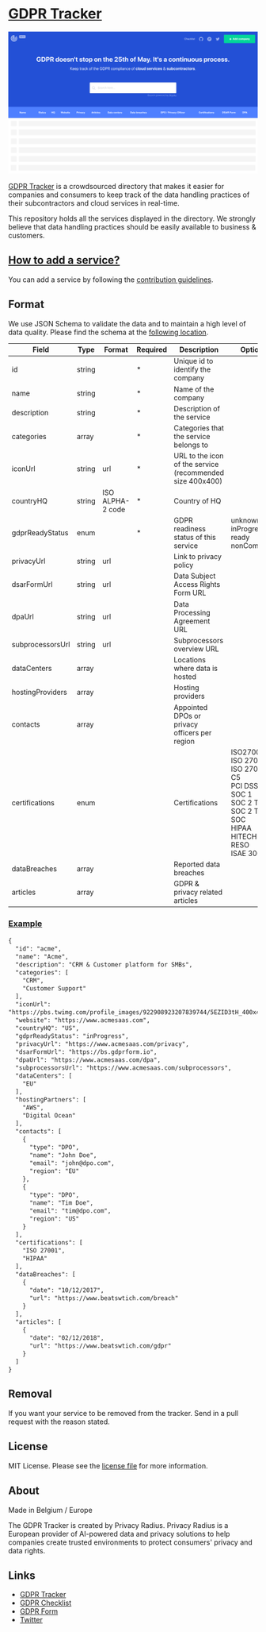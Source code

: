 # [GDPR Tracker](https://www.gdprtracker.io/) 

<img src="https://github.com/privacyradius/gdpr-tracker/blob/master/images/screenshot.png">

[GDPR Tracker](https://www.gdprtracker.io/) is a crowdsourced directory that makes it easier for companies and consumers to keep track of the data handling practices of their subcontractors and cloud services in real-time.

This repository holds all the services displayed in the directory. We strongly believe that data handling practices should be easily available to business & customers. 

## [How to add a service?](https://github.com/privacyradius/gdpr-tracker/blob/master/CONTRIBUTING.md)

You can add a service by following the [contribution guidelines](https://github.com/privacyradius/gdpr-tracker/blob/master/CONTRIBUTING.md).

## Format

We use JSON Schema to validate the data and to maintain a high level of data quality. Please find the schema at the [following location](https://github.com/privacyradius/gdpr-tracker/blob/master/schema.json).

| Field            | Type   | Format           | Required | Description                                               | Options                                                                                                                                            |
|------------------|--------|------------------|----------|-----------------------------------------------------------|----------------------------------------------------------------------------------------------------------------------------------------------------|
| id               | string |                  | *        | Unique id to identify the company                         |                                                                                                                                                    |
| name             | string |                  | *        | Name of the company                                       |                                                                                                                                                    |
| description      | string |                  | *        | Description of the service                                |                                                                                                                                                    |
| categories       | array  |                  | *        | Categories that the service belongs to                    |                                                                                                                                                    |
| iconUrl          | string | url              | *        | URL to the icon of the service (recommended size 400x400) |                                                                                                                                                    |
| countryHQ        | string | ISO ALPHA-2 code | *        | Country of HQ                                             |                                                                                                                                                    |
| gdprReadyStatus  | enum   |                  | *        | GDPR readiness status of this service                     | unknown<br> inProgress<br> ready<br> nonCompliant                                                                                                  |
| privacyUrl       | string | url              |          | Link to privacy policy                                    |                                                                                                                                                    |
| dsarFormUrl      | string | url              |          | Data Subject Access Rights Form URL                       |                                                                                                                                                    |
| dpaUrl           | string | url              |          | Data Processing Agreement URL                             |                                                                                                                                                    |
| subprocessorsUrl | string | url              |          | Subprocessors overview URL                                |                                                                                                                                                    |
| dataCenters      | array  |                  |          | Locations where data is hosted                            |                                                                                                                                                    |
| hostingProviders | array  |                  |          | Hosting providers                                         |                                                                                                                                                    |
| contacts         | array  |                  |          | Appointed DPOs or privacy officers per region             |                                                                                                                                                    |
| certifications   | enum   |                  |          | Certifications                                            | ISO27001<br> ISO 27017<br> ISO 27018<br> C5<br> PCI DSS<br> SOC 1<br> SOC 2 Type I<br> SOC 2 Type II<br> SOC<br> HIPAA<br> HITECH<br> RESO<br> ISAE 3000 |
| dataBreaches     | array  |                  |          | Reported data breaches                                    |                                                                                                                                                    |
| articles         | array  |                  |          | GDPR & privacy related articles                           |                                                                                                                                                    |                                                                              	|

### [Example](https://github.com/privacyradius/gdpr-tracker/blob/master/schema.json)

```
{
  "id": "acme",
  "name": "Acme",
  "description": "CRM & Customer platform for SMBs",
  "categories": [
    "CRM", 
    "Customer Support"
  ],
  "iconUrl": "https://pbs.twimg.com/profile_images/922908923207839744/5EZID3tH_400x400.jpg",
  "website": "https://www.acmesaas.com",
  "countryHQ": "US",
  "gdprReadyStatus": "inProgress",
  "privacyUrl": "https://www.acmesaas.com/privacy",
  "dsarFormUrl": "https://bs.gdprform.io",
  "dpaUrl": "https://www.acmesaas.com/dpa",
  "subprocessorsUrl": "https://www.acmesaas.com/subprocessors",
  "dataCenters": [
    "EU"
  ],
  "hostingPartners": [
    "AWS", 
    "Digital Ocean"
  ],
  "contacts": [
    {
      "type": "DPO",
      "name": "John Doe",
      "email": "john@dpo.com",
      "region": "EU"
    }, 
    {
      "type": "DPO",
      "name": "Tim Doe",
      "email": "tim@dpo.com",
      "region": "US"
    }
  ],
  "certifications": [
    "ISO 27001", 
    "HIPAA"
  ],
  "dataBreaches": [
    {
      "date": "10/12/2017",
      "url": "https://www.beatswtich.com/breach"
    }
  ],
  "articles": [
    {
      "date": "02/12/2018",
      "url": "https://www.beatswtich.com/gdpr"
    }
  ]
}
```

## Removal

If you want your service to be removed from the tracker. Send in a pull request with the reason stated.

## License

MIT License. Please see the [license file](https://github.com/privacyradius/gdpr-tracker/blob/master/LICENSE) for more information.

## About

Made in Belgium / Europe

The GDPR Tracker is created by Privacy Radius. Privacy Radius is a European provider of AI-powered data and privacy solutions to help companies create trusted environments to protect consumers' privacy and data rights. 

## Links

* [GDPR Tracker](https://www.gdprtracker.io)
* [GDPR Checklist](https://www.gdprchecklist.io)
* [GDPR Form](https://www.gdprform.io)
* [Twitter](https://twitter.com/privacyradius)
